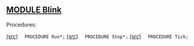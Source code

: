 
## [MODULE Blink](https://github.com/io-core/System/blob/main/Blink.Mod)

Procedures:

[(src)](https://github.com/io-core/System/blob/main/Blink.Mod#L6) `  PROCEDURE Run*;`
[(src)](https://github.com/io-core/System/blob/main/Blink.Mod#L10) `  PROCEDURE Stop*;`
[(src)](https://github.com/io-core/System/blob/main/Blink.Mod#L14) `  PROCEDURE Tick;`
